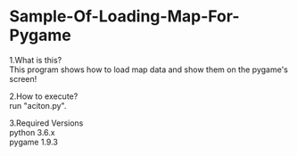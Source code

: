 # Sample-Of-Loading-Map-For-Pygame

1.What is this?<br>
 This program shows how to load map data and show them on the  pygame's screen!
 
2.How to execute?<br>
 run "aciton.py".
 
3.Required Versions<br>
 python 3.6.x<br>
 pygame 1.9.3
